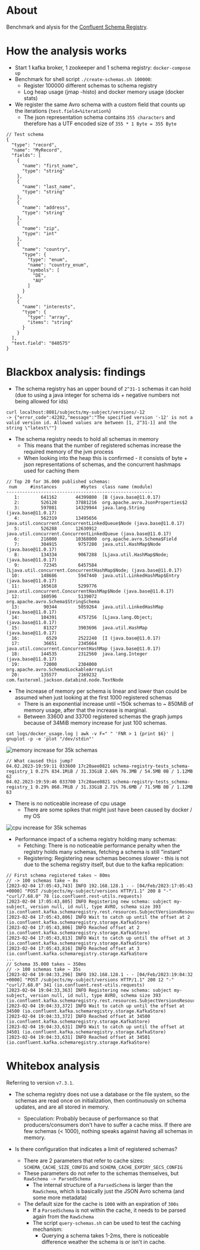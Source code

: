 # About

Benchmark and alysis for the [Confluent Schema Registry](https://github.com/confluentinc/schema-registry/tree/v7.3.1).

# How the analysis works

- Start 1 kafka broker, 1 zookeeper and 1 schema registry: `docker-compose up`
- Benchmark for shell script `./create-schemas.sh 100000`:
  - Register 100000 different schemas to schema registry
  - Log heap usage (jmap -histo) and docker memory usage (docker stats)
- We register the same Avro schema with a custom field that counts up the iterations (`test.field=%iteration%`)
  - The json representation schema contains `355 characters` and therefore has a UTF encoded size of `355 * 1 Byte = 355 Byte`

```
// Test schema
{
  "type": "record",
  "name": "MyRecord",
  "fields": [
    {
      "name": "first_name",
      "type": "string"
    },
    {
      "name": "last_name",
      "type": "string"
    },
    {
      "name": "address",
      "type": "string"
    },
    {
      "name": "zip",
      "type": "int"
    },
    {
      "name": "country",
      "type": {
        "type": "enum",
        "name": "country_enum",
        "symbols": [
          "DE",
          "AU"
        ]
      }
    },
    {
      "name": "interests",
      "type": {
        "type": "array",
        "items": "string"
      }
    }
  ],
  "test.field": "040575"
}

```
 
# Blackbox analysis: findings

- The schema registry has an upper bound of `2^31-1` schemas it can hold (due to using a java integer for schema ids + negative numbers not being allowed for ids)

```
curl localhost:8081/subjects/my-subject/versions/-12
-> {"error_code":42202,"message":"The specified version '-12' is not a valid version id. Allowed values are between [1, 2^31-1] and the string \"latest\""}
```

- The schema registry needs to hold all schemas in memory
  - This means that the number of registered schemas increase the required memory of the jvm process
  - When looking into the heap this is confirmed - it consists of byte + json representations of schemas, and the concurrent hashmaps used for caching them

```
// Top 20 for 36.000 published schemas:
 num     #instances         #bytes  class name (module)
-------------------------------------------------------
   1:        641162       44399800  [B (java.base@11.0.17)
   2:        526128       37881216  org.apache.avro.JsonProperties$2
   3:        597081       14329944  java.lang.String (java.base@11.0.17)
   4:        562319       13495656  java.util.concurrent.ConcurrentLinkedQueue$Node (java.base@11.0.17)
   5:        526288       12630912  java.util.concurrent.ConcurrentLinkedQueue (java.base@11.0.17)
   6:        216000       10368000  org.apache.avro.Schema$Field
   7:        304915        9757280  java.util.HashMap$Node (java.base@11.0.17)
   8:        134334        9067288  [Ljava.util.HashMap$Node; (java.base@11.0.17)
   9:         72345        6457584  [Ljava.util.concurrent.ConcurrentHashMap$Node; (java.base@11.0.17)
  10:        148686        5947440  java.util.LinkedHashMap$Entry (java.base@11.0.17)
  11:        165618        5299776  java.util.concurrent.ConcurrentHashMap$Node (java.base@11.0.17)
  12:        160596        5139072  org.apache.avro.Schema$StringSchema
  13:         90344        5059264  java.util.LinkedHashMap (java.base@11.0.17)
  14:        104391        4757256  [Ljava.lang.Object; (java.base@11.0.17)
  15:         81327        3903696  java.util.HashMap (java.base@11.0.17)
  16:          6529        2522240  [I (java.base@11.0.17)
  17:         36651        2345664  java.util.concurrent.ConcurrentHashMap (java.base@11.0.17)
  18:        144535        2312560  java.lang.Integer (java.base@11.0.17)
  19:         72000        2304000  org.apache.avro.Schema$LockableArrayList
  20:        135577        2169232  com.fasterxml.jackson.databind.node.TextNode

```

- The increase of memory per schema is linear and lower than could be assumed when just looking at the first 1000 registered schemas
  - There is an exponential increase until ~150k schemas to ~ 850MiB of memory usage, after that the increase is marginal.
  - Between 33600 and 33700 registered schemas the graph jumps because of 34MiB memory increase for just 100 schemas.
```
cat logs/docker_usage.log | awk -v F=" " 'FNR > 1 {print $6}' | gnuplot -p -e 'plot "/dev/stdin"'
```

![memory increase for 35k schemas](images/memory_increase.png)

```
// What caused this jump?
04.02.2023-19:59:11 033600 17c20aee0821 schema-registry-tests_schema-registry_1 0.27% 834.1MiB / 31.33GiB 2.60% 76.3MB / 54.5MB 0B / 1.12MB 62
04.02.2023-19:59:46 033700 17c20aee0821 schema-registry-tests_schema-registry_1 0.29% 868.7MiB / 31.33GiB 2.71% 76.6MB / 71.5MB 0B / 1.12MB 63
```

- There is no noticeable increase of cpu usage
  - There are some spikes that might just have been caused by docker / my OS

![cpu increase for 35k schemas](images/cpu_usage.png)

- Performance impact of a schema registry holding many schemas:
  - Fetching: There is no noticeable performance penalty when the registry holds many schemas, fetching a schema is still "instant"
  - Registering: Registering new schemas becomes slower - this is not due to the schema registry itself, but due to the kafka replication:

```
// First schema registered takes ~ 80ms 
// -> 100 schemas take ~ 8s
[2023-02-04 17:05:43,743] INFO 192.168.128.1 - - [04/Feb/2023:17:05:43 +0000] "POST /subjects/my-subject/versions HTTP/1.1" 200 8 "-" "curl/7.68.0" 78 (io.confluent.rest-utils.requests)
[2023-02-04 17:05:43,805] INFO Registering new schema: subject my-subject, version null, id null, type AVRO, schema size 393 (io.confluent.kafka.schemaregistry.rest.resources.SubjectVersionsResource)
[2023-02-04 17:05:43,806] INFO Wait to catch up until the offset at 2 (io.confluent.kafka.schemaregistry.storage.KafkaStore)
[2023-02-04 17:05:43,806] INFO Reached offset at 2 (io.confluent.kafka.schemaregistry.storage.KafkaStore)
[2023-02-04 17:05:43,813] INFO Wait to catch up until the offset at 3 (io.confluent.kafka.schemaregistry.storage.KafkaStore)
[2023-02-04 17:05:43,816] INFO Reached offset at 3 (io.confluent.kafka.schemaregistry.storage.KafkaStore
...
// Schema 35.000 takes ~ 350ms 
// -> 100 schemas take ~ 35s
[2023-02-04 19:04:33,296] INFO 192.168.128.1 - - [04/Feb/2023:19:04:32 +0000] "POST /subjects/my-subject/versions HTTP/1.1" 200 12 "-" "curl/7.68.0" 341 (io.confluent.rest-utils.requests)
[2023-02-04 19:04:33,363] INFO Registering new schema: subject my-subject, version null, id null, type AVRO, schema size 393 (io.confluent.kafka.schemaregistry.rest.resources.SubjectVersionsResource)
[2023-02-04 19:04:33,372] INFO Wait to catch up until the offset at 34500 (io.confluent.kafka.schemaregistry.storage.KafkaStore)
[2023-02-04 19:04:33,372] INFO Reached offset at 34500 (io.confluent.kafka.schemaregistry.storage.KafkaStore)
[2023-02-04 19:04:33,631] INFO Wait to catch up until the offset at 34501 (io.confluent.kafka.schemaregistry.storage.KafkaStore)
[2023-02-04 19:04:33,631] INFO Reached offset at 34501 (io.confluent.kafka.schemaregistry.storage.KafkaStore)
```

# Whitebox analysis

Referring to version `v7.3.1`.

- The schema registry does not use a database or the file system, so the schemas are read once on initialization, then continuously on schema updates, and are all stored in memory.
  - Speculation: Probably because of performance so that producers/consumers don't have to suffer a cache miss. If there are few schemas (< 1000), nothing speaks against having all schemas in memory.

- Is there configuration that indicates a limit of registered schemas?
  - There are 2 parameters that refer to cache sizes: `SCHEMA_CACHE_SIZE_CONFIG` and `SCHEMA_CACHE_EXPIRY_SECS_CONFIG`
  - These parameters do not refer to the schemas themselves, but `RawSchema -> ParsedSchema`
    - The internal structure of a `ParsedSchema` is larger than the `RawSchema`, which is basically just the JSON Avro schema (and some more metadata)
  - The default size for the cache is `1000` with an expiration of `300s` 
    - If a `ParsedSchema` is not within the cache, it needs to be parsed again from the `RawSchema`
    - The script `query-schemas.sh` can be used to test the caching mechanism:
      - Querying a schema takes 1-2ms, there is noticeable difference weather the schema is or isn't in cache. 